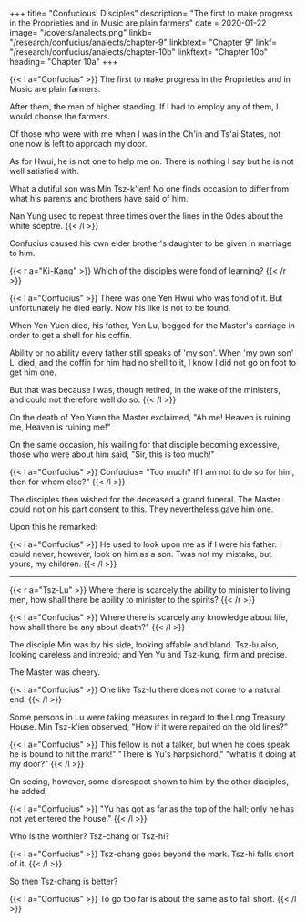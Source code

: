 +++
title=  "Confucious' Disciples"
description=  "The first to make progress in the Proprieties and in Music are plain farmers"
date = 2020-01-22
image=  "/covers/analects.png"
linkb=  "/research/confucius/analects/chapter-9"
linkbtext=  "Chapter 9"
linkf=  "/research/confucius/analects/chapter-10b"
linkftext=  "Chapter 10b"
heading=  "Chapter 10a"
+++


{{< l a="Confucius" >}}
The first to make progress in the Proprieties and in Music are plain farmers.

After them, the men of higher standing. If I had to employ any of them, I would choose the farmers.

Of those who were with me when I was in the Ch'in and Ts'ai States, not one now is left to approach my door.

As for Hwui, he is not one to help me on. There is nothing I say but he is not well satisfied with.

What a dutiful son was Min Tsz-k'ien! No one finds occasion to differ from what his parents and brothers have said of him.

Nan Yung used to repeat three times over the lines in the Odes about the white sceptre.
{{< /l >}}


Confucius caused his own elder brother's daughter to be given in marriage to him.


{{< r a="Ki-Kang" >}}
Which of the disciples were fond of learning?
{{< /r >}}


{{< l a="Confucius" >}}
There was one Yen Hwui who was fond of it. But unfortunately he died early. Now his like is not to be found.

When Yen Yuen died, his father, Yen Lu, begged for the Master's carriage in order to get a shell for his coffin.

Ability or no ability every father still speaks of 'my son'.
When 'my own son' Li died, and the coffin for him had no shell to it, I know I did not go on foot to get him one.

But that was because I was, though retired, in the wake of the ministers, and could not therefore well do so.
{{< /l >}}


On the death of Yen Yuen the Master exclaimed, "Ah me! Heaven is ruining me, Heaven is ruining me!" 

On the same occasion, his wailing for that disciple becoming excessive, those who were about him said, "Sir, this is too much!" 

{{< l a="Confucius" >}}
Confucius=  "Too much? If I am not to do so for him, then for whom else?" 
{{< /l >}}

The disciples then wished for the deceased a grand funeral. The Master could not on his part consent to this. They nevertheless gave him one. 

Upon this he remarked:

{{< l a="Confucius" >}}
He used to look upon me as if I were his father. I could never, however, look on him as a son. Twas not my mistake, but yours, my children.
{{< /l >}}


---

{{< r a="Tsz-Lu" >}}
Where there is scarcely the ability to minister to living men, how shall there be ability to minister to the spirits?
{{< /r >}}

{{< l a="Confucius" >}}
Where there is scarcely any knowledge about life, how shall there be any about death?" 
{{< /l >}}

The disciple Min was by his side, looking affable and bland. Tsz-lu also, looking careless and intrepid; and Yen Yu and Tsz-kung, firm and precise. 

The Master was cheery. 

{{< l a="Confucius" >}}
One like Tsz-lu there does not come to a natural end.
{{< /l >}}

Some persons in Lu were taking measures in regard to the Long Treasury House. Min Tsz-k'ien observed, "How if it were repaired on the old lines?" 


{{< l a="Confucius" >}}
This fellow is not a talker, but when he does speak he is bound to hit the mark!" "There is Yu's harpsichord," "what is it doing at my door?" 
{{< /l >}}

On seeing, however, some disrespect shown to him by the other disciples, he added, 

{{< l a="Confucius" >}}
"Yu has got as far as the top of the hall; only he has not yet entered the house." 
{{< /l >}}




<div class="right tsz-kung">
Who is the worthier? Tsz-chang or Tsz-hi? 
</div>

{{< l a="Confucius" >}}
Tsz-chang goes beyond the mark. Tsz-hi falls short of it. 
{{< /l >}}

<div class="right tsz-kung">
So then Tsz-chang is better?
</div>

{{< l a="Confucius" >}}
To go too far is about the same as to fall short.
{{< /l >}}

